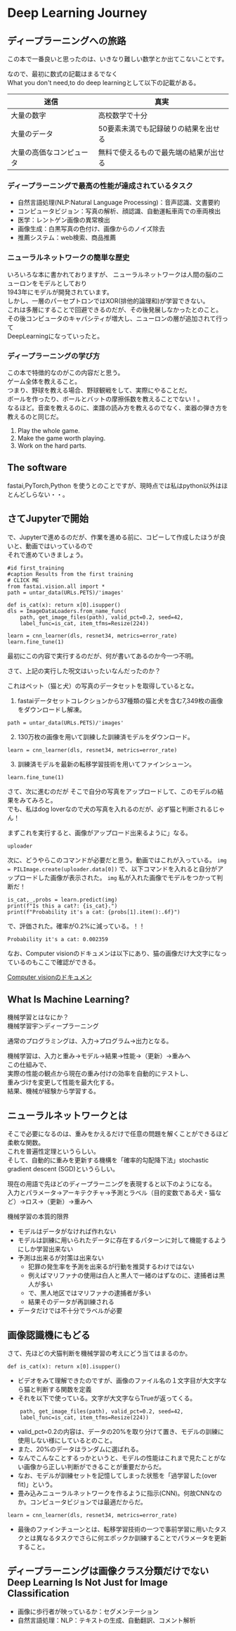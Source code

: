 # Deep Learning Journey
## ディープラーニングへの旅路

この本で一番良いと思ったのは、いきなり難しい数学とか出てこないことです。  
  
なので、最初に数式の記載はまるでなく  
What you don't need,to do deep learningとして以下の記載がある。  

|  迷信  |  真実  |
|  ----  |  ----  |
|  大量の数字              | 高校数学で十分 |
|  大量のデータ            |  50要素未満でも記録破りの結果を出せる  |
|  大量の高価なコンピュータ |  無料で使えるもので最先端の結果が出せる  |

### ディープラーニングで最高の性能が達成されているタスク
* 自然言語処理(NLP:Natural Language Processing)：音声認識、文書要約
* コンピュータビジョン：写真の解析、顔認識、自動運転車両での車両検出
* 医学：レントゲン画像の異常検出
* 画像生成：白黒写真の色付け、画像からのノイズ除去
* 推薦システム：web検索、商品推薦
  
### ニューラルネットワークの簡単な歴史
いろいろな本に書かれておりますが、
ニューラルネットワークは人間の脳のニューロンをモデルとしており  
1943年にモデルが開発されています。  
しかし、一層のパーセプトロンではXOR(排他的論理和)が学習できない。  
これは多層にすることで回避できるのだが、その後発展しなかったとのこと。  
その後コンピュータのキャパシティが増大し、ニューロンの層が追加されて行って  
DeepLearningになっていったと。


### ディープラーニングの学び方
この本で特徴的なのがこの内容だと思う。  
ゲーム全体を教えること。  
つまり、野球を教える場合、野球観戦をして、実際にやることだ。  
ボールを作ったり、ボールとバットの摩擦係数を教えることでない！。  
なるほど。音楽を教えるのに、楽譜の読み方を教えるのでなく、楽器の弾き方を教えるのと同じだ。  
1. Play the whole game.
2. Make the game worth playing.
3. Work on the hard parts.

## The software
fastai,PyTorch,Python を使うとのことですが、現時点では私はpython以外はほとんどしらない・・。  

## さてJupyterで開始

で、Jupyterで進めるのだが、作業を進める前に、コピーして作成したほうが良いと、動画ではいっているので  
それで進めていきましょう。

```python:title
#id first_training
#caption Results from the first training
# CLICK ME
from fastai.vision.all import *
path = untar_data(URLs.PETS)/'images'

def is_cat(x): return x[0].isupper()
dls = ImageDataLoaders.from_name_func(
    path, get_image_files(path), valid_pct=0.2, seed=42,
    label_func=is_cat, item_tfms=Resize(224))

learn = cnn_learner(dls, resnet34, metrics=error_rate)
learn.fine_tune(1)
```

最初にこの内容で実行するのだが、何が書いてあるのか今一つ不明。  

さて、上記の実行した呪文はいったいなんだったのか？  

これはペット（猫と犬）の写真のデータセットを取得しているとな。  
1. fastaiデータセットコレクションから37種類の猫と犬を含む7,349枚の画像をダウンロードし解凍。
```python:title
path = untar_data(URLs.PETS)/'images'
```

2. 130万枚の画像を用いて訓練した訓練済モデルをダウンロード。
```python:title
learn = cnn_learner(dls, resnet34, metrics=error_rate)
```

3. 訓練済モデルを最新の転移学習技術を用いてファインシューン。
```python:title
learn.fine_tune(1)
```

さて、次に進むのだが 
そこで自分の写真をアップロードして、このモデルの結果をみてみろと。  
でも、私はdog loverなので犬の写真を入れるのだが、必ず猫と判断されるじゃん！  

まずこれを実行すると、画像がアップロード出来るように」なる。  
```uploader = widgets.FileUpload()
uploader
```
次に、どうやらこのコマンドが必要だと思う。動画ではこれが入っている。
```img = PILImage.create(uploader.data[0])```
で、以下コマンドを入れると自分がアップロードした画像が表示された。
```img```
私が入れた画像でモデルをつかって判断だ！  
```img = PILImage.create(uploader.data[0])
is_cat,_,probs = learn.predict(img)
print(f"Is this a cat?: {is_cat}.")
print(f"Probability it's a cat: {probs[1].item():.6f}")
```
で、評価された。確率が0.2%に減っている。！！
```Is this a cat?: False.
Probability it's a cat: 0.002359
```

なお、Computer visionのドキュメンは以下にあり、猫の画像だけ大文字になっているのもここで確認ができる。  

[Computer visionのドキュメン](https://docs.fast.ai/tutorial.vision.html)

## What Is Machine Learning?
機械学習とはなにか？  
機械学習宇＞ディープラーニング  

通常のプログラミングは、入力→プログラム→出力となる。
  
機械学習は、入力と重み→モデル→結果→性能→（更新）→重みへ  
この仕組みで、  
実際の性能の観点から現在の重み付けの効率を自動的にテストし、  
重みづけを変更して性能を最大化する。  
結果、機械が経験から学習する。
  
  
## ニューラルネットワークとは
そこで必要になるのは、重みをかえるだけで任意の問題を解くことができるほど柔軟な関数。  
これを普遍性定理というらしい。  
そして、自動的に重みを更新する機構を「確率的勾配降下法」stochastic gradient descent (SGD)というらしい。  

現在の用語で先ほどのディープラーニングを表現すると以下のようになる。  
入力とパラメータ→アーキテクチャ→予測とラベル（目的変数である犬・猫など）→ロス→（更新）→重みへ  
 
機械学習の本質的限界
* モデルはデータがなければ作れない
* モデルは訓練に用いられたデータに存在するパターンに対して機能するようにしか学習出来ない
* 予測は出来るが対策は出来ない
  * 犯罪の発生率を予測を出来るが行動を推奨するわけではない
  * 例えばマリファナの使用は白人と黒人で一緒のはずなのに、逮捕者は黒人が多い
  * で、黒人地区ではマリファナの逮捕者が多い
  * 結果そのデータが再訓練される
* データだけでは不十分でラベルが必要


## 画像認識機にもどる
さて、先ほどの犬猫判断を機械学習の考えにどう当てはまるのか。

```def is_cat(x): return x[0].isupper()```
* ビデオをみて理解できたのですが、画像のファイル名の１文字目が大文字なら猫と判断する関数を定義
* それを以下で使っている。文字が大文字ならTrueが返ってくる。
```dls = ImageDataLoaders.from_name_func(
    path, get_image_files(path), valid_pct=0.2, seed=42,
    label_func=is_cat, item_tfms=Resize(224))
```
* valid_pct=0.2の内容は、データの20%を取り分けて置き、モデルの訓練に使用しない様にしているとのこと。
* また、20%のデータはランダムに選ばれる。
* なんでこんなことするっかというと、モデルの性能はこれまで見たことがない画像から正しい判断ができることが重要だからだ。
* なお、モデルが訓練セットを記憶してしまった状態を「過学習した(over fit)」という。
* 畳み込みニューラルネットワークを作るように指示(CNN)。何故CNNなのか。コンピュータビジョンでは最適だからだ。
```
learn = cnn_learner(dls, resnet34, metrics=error_rate)
```
* 最後のファインチューンとは、転移学習技術の一つで事前学習に用いたタスクとは異なるタスクでさらに何エポックか訓練することでパラメータを更新すること。

## ディープラーニングは画像クラス分類だけでない Deep Learning Is Not Just for Image Classification
* 画像に歩行者が映っているか：セグメンテーション
* 自然言語処理：NLP：テキストの生成、自動翻訳、コメント解析
